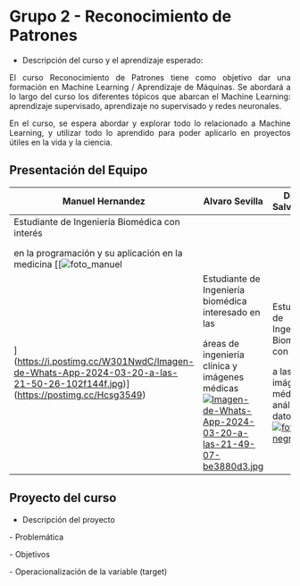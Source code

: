 # Grupo 2 - Reconocimiento de Patrones
- Descripción del curso y el aprendizaje esperado:
<p align=justify>El curso Reconocimiento de Patrones tiene como objetivo dar una formación en Machine Learning / Aprendizaje de Máquinas. Se abordará a lo largo del curso los diferentes tópicos que abarcan el Machine Learning: aprendizaje supervisado, aprendizaje no supervisado y redes neuronales.</p>
<p align=justify>En el curso, se espera abordar y explorar todo lo relacionado a Machine Learning, y utilizar todo lo aprendido para poder aplicarlo en proyectos útiles en la vida y la ciencia.</p>

## Presentación del Equipo

<div align="center">

| Manuel Hernandez | Alvaro Sevilla | Diego Salvatierra |
|-----------------------|----------------|------------------|
|Estudiante de Ingeniería Biomédica con interés </p>en la programación y su aplicación en la medicina [[![foto_manuel](https://github.com/alvarosevilla2/grupo02_RPatrones_2024_I/assets/128628754/d45098c6-313d-470c-92c5-a71a55f570bc)
](https://i.postimg.cc/W301NwdC/Imagen-de-Whats-App-2024-03-20-a-las-21-50-26-102f144f.jpg)](https://postimg.cc/Hcsg3549) |Estudiante de Ingeniería biomédica interesado en las</p> áreas de ingeniería clínica y imágenes médicas [![Imagen-de-Whats-App-2024-03-20-a-las-21-49-07-be3880d3.jpg](https://i.postimg.cc/BbsQXPD6/Imagen-de-Whats-App-2024-03-20-a-las-21-49-07-be3880d3.jpg)](https://postimg.cc/TL7XswtM)| Estudiante de Ingeniería Biomédica con afición</p> a las imágenes médicas y análisis de datos [![foto-negro.jpg](https://i.postimg.cc/ZKvmLRq5/foto-negro.jpg)](https://postimg.cc/1fSbmy6k)

</div>

## Proyecto del curso
- Descripción del proyecto
<p align=justify> </p>
- Problemática
<p align=justify> </p>
- Objetivos
<p align=justify> </p>
- Operacionalización de la variable (target)
<p align=justify> </p>
